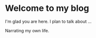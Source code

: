 # Welcome to my blog

I'm glad you are here. I plan to talk about ...

Narrating my own life.&nbsp; 

